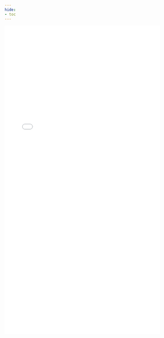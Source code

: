 ```yaml
---
hide:
- toc
---
```


<embed type="application/pdf" src="../pdf/zkevm-network.pdf" width=100% height=1000px >
